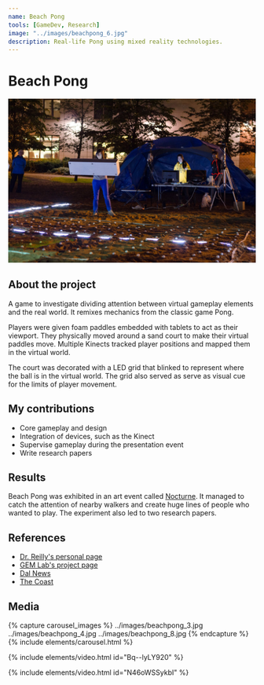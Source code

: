 ```yaml
---
name: Beach Pong
tools: [GameDev, Research]
image: "../images/beachpong_6.jpg"
description: Real-life Pong using mixed reality technologies.
---
```


# Beach Pong

![Intro](../images/beachpong_6.jpg "Me digging sand in the court")

## About the project

A game to investigate dividing attention between virtual gameplay elements and the real world. It remixes mechanics from the classic game Pong. 

Players were given foam paddles embedded with tablets to act as their viewport. They physically moved around a sand court to make their virtual paddles move. Multiple Kinects tracked player positions and mapped them in the virtual world. 

The court was decorated with a LED grid that blinked to represent where the ball is in the virtual world. The grid also served as serve as visual cue for the limits of player movement.

## My contributions

- Core gameplay and design
- Integration of devices, such as the Kinect
- Supervise gameplay during the presentation event
- Write research papers

## Results

Beach Pong was exhibited in an art event called [Nocturne](https://nocturnehalifax.ca). It managed to catch the attention of nearby walkers and create huge lines of people who wanted to play. The experiment also led to two research papers.

## References

- [Dr. Reilly's personal page](https://web.cs.dal.ca/~reilly/Nocturne2014.html)
- [GEM Lab's project page](https://gem.cs.dal.ca/projects/beach-pong/)
- [Dal News](https://www.dal.ca/news/2014/10/16/pong--all-night-long--dal-cs-brings-classic-video-game-to-the-be.html)
- [The Coast](https://www.thecoast.ca/halifax/nocturne-by-the-hour/Content?oid=4438362)

## Media

{% capture carousel_images %}
../images/beachpong_3.jpg
../images/beachpong_4.jpg
../images/beachpong_8.jpg
{% endcapture %}
{% include elements/carousel.html %}

{% include elements/video.html id="Bq--lyLY920" %}

{% include elements/video.html id="N46oWSSykbI" %}